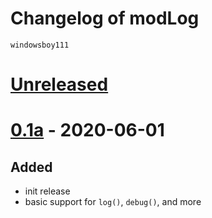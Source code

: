 # Changelog of modLog
    windowsboy111

# [Unreleased]

# [0.1a] - 2020-06-01
## Added
- init release
- basic support for `log()`, `debug()`, and more

[Unreleased]: https://github.com/windowsboy111/modLog/compare/0.1a...HEAD
[0.1a]: https://github.com/windowsboy111/modLog/releases/tag/v0.1.0